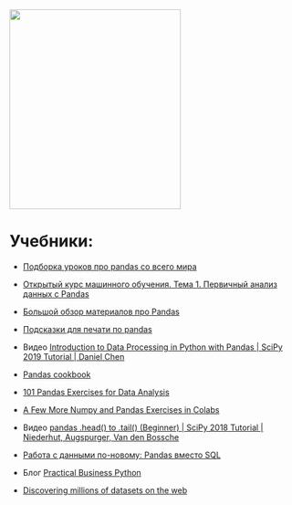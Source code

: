 <img src="https://raw.githubusercontent.com/dm-fedorov/pandas_basic/master/pic/df.jpg" height="350px" width="300px" >

# Учебники:

- [Подборка уроков про pandas со всего мира](https://pandas.pydata.org/pandas-docs/stable/getting_started/tutorials.html)

- [Открытый курс машинного обучения. Тема 1. Первичный анализ данных с Pandas](https://habr.com/ru/company/ods/blog/322626/)

- [Большой обзор материалов про Pandas](https://www.notion.so/Pandas-Tutorials-Articles-Videos-a19c806a31bb4b288a1909f0803fad5f)

- [Подсказки для печати по pandas](https://pandas.pydata.org/Pandas_Cheat_Sheet.pdf)

- Видео [Introduction to Data Processing in Python with Pandas | SciPy 2019 Tutorial | Daniel Chen](https://www.youtube.com/watch?v=5rNu16O3YNE&list=PLYx7XA2nY5GcDQblpQ_M1V3PQPoLWiDAC&index=31)

- [Pandas cookbook](https://github.com/jvns/pandas-cookbook)

- [101 Pandas Exercises for Data Analysis](https://www.machinelearningplus.com/python/101-pandas-exercises-python/)

- [A Few More Numpy and Pandas Exercises in Colabs](https://colab.research.google.com/drive/1JDldxJ266ecgPY8ay-dIJWoqyGFfpsQq)

- Видео [pandas .head() to .tail() (Beginner) | SciPy 2018 Tutorial | Niederhut, Augspurger, Van den Bossche](https://www.youtube.com/watch?v=lkLl_QKLgcA)

- [Работа с данными по-новому: Pandas вместо SQL](https://tproger.ru/translations/rewrite-sql-queries-in-pandas/amp/)

- Блог [Practical Business Python](https://pbpython.com/)

- [Discovering millions of datasets on the web](https://blog.google/products/search/discovering-millions-datasets-web/)
